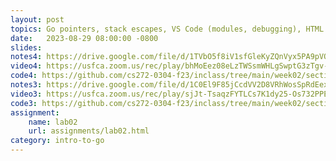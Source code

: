 ```yaml
---
layout: post
topics: Go pointers, stack escapes, VS Code (modules, debugging), HTML review, tokenizer, go get, go test
date:   2023-08-29 08:00:00 -0800
slides: 
notes4: https://drive.google.com/file/d/1TVbO5f8iV1sfGleKyZQnVyx5PA9pVOXj/view?usp=share_link
video4: https://usfca.zoom.us/rec/play/bhMoEez08eLzTWSsmWHLgSwptG3zTgv-59WFg_NwOBXQ9R7gQWzSbLhHp6PAxIzXePyhWIKJShKtJZqA._X1XLii16mBrosNh?canPlayFromShare=true&from=share_recording_detail&continueMode=true&componentName=rec-play&originRequestUrl=https%3A%2F%2Fusfca.zoom.us%2Frec%2Fshare%2Fc7NQUf-fMBBm9UaeMWArO7qB98pNochrjPH1uiiZQM1-My6AweO-CzOuzZX6Mabv.IdJaL2X-dYpvE7DQ
code4: https://github.com/cs272-0304-f23/inclass/tree/main/week02/section04
notes3: https://drive.google.com/file/d/1C0El9F85jCcdVV2D8VRhWosSpRdEexrt/view?usp=drive_link
video3: https://usfca.zoom.us/rec/play/sjJt-TsaqzFYTLCs7K1dy25-Os732PPE4fwWQGwTADhzxY-21OkQec54qVNh8hCs-9VnFasrpLxhQQna.FmaiA4ZU2rsgxPZm?canPlayFromShare=true&from=share_recording_detail&continueMode=true&componentName=rec-play&originRequestUrl=https%3A%2F%2Fusfca.zoom.us%2Frec%2Fshare%2FZnGglixn0HOGRW5KWdcQQXVp5kqSp4N4yYacTVnGwF8xIq077LKubF5_9WQXJHF-.039ybQs9NyEL7uB0
code3: https://github.com/cs272-0304-f23/inclass/tree/main/week02/section03
assignment:
    name: lab02
    url: assignments/lab02.html
category: intro-to-go
---
```

